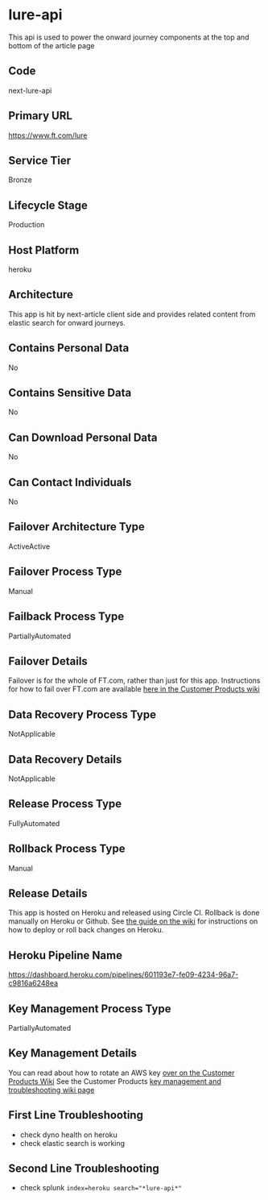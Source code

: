<!--
    Written in the format prescribed by https://github.com/Financial-Times/runbook.md.
    Any future edits should abide by this format.
-->
# lure-api

This api is used to power the onward journey components at the top and bottom of the article page

## Code

next-lure-api

## Primary URL

https://www.ft.com/lure

## Service Tier

Bronze

## Lifecycle Stage

Production

## Host Platform

heroku

## Architecture

This app is hit by next-article client side and provides related content from elastic search for onward journeys.

## Contains Personal Data

No

## Contains Sensitive Data

No

## Can Download Personal Data

No

## Can Contact Individuals

No

## Failover Architecture Type

ActiveActive

## Failover Process Type

Manual

## Failback Process Type

PartiallyAutomated

## Failover Details

Failover is for the whole of FT.com, rather than just for this app. Instructions for how to fail over FT.com are available [here in the Customer Products wiki](https://customer-products.in.ft.com/wiki/Failing-over-FT.com)

## Data Recovery Process Type

NotApplicable

## Data Recovery Details

NotApplicable

## Release Process Type

FullyAutomated

## Rollback Process Type

Manual

## Release Details

This app is hosted on Heroku and released using Circle CI.
Rollback is done manually on Heroku or Github. See [the guide on the wiki](https://customer-products.in.ft.com/wiki/How-does-deploying-our-Heroku-apps-work%3F) for instructions on how to deploy or roll back changes on Heroku.

## Heroku Pipeline Name

https://dashboard.heroku.com/pipelines/601193e7-fe09-4234-96a7-c9816a6248ea

## Key Management Process Type

PartiallyAutomated

## Key Management Details

You can read about how to rotate an AWS key [over on the Customer Products Wiki](https://customer-products.in.ft.com/wiki/Rotating-AWS-Keys)
See the Customer Products [key management and troubleshooting wiki page](https://customer-products.in.ft.com/wiki/Key-Management-and-Troubleshooting)

<!-- Placeholder - remove HTML comment markers to activate
## Monitoring
Enter descriptive text satisfying the following:
Details of any monitoring this system has.

...or delete this placeholder if not applicable to this system
-->

## First Line Troubleshooting

*   check dyno health on heroku
*   check elastic search is working

## Second Line Troubleshooting

*   check splunk `index=heroku search="*lure-api*"`